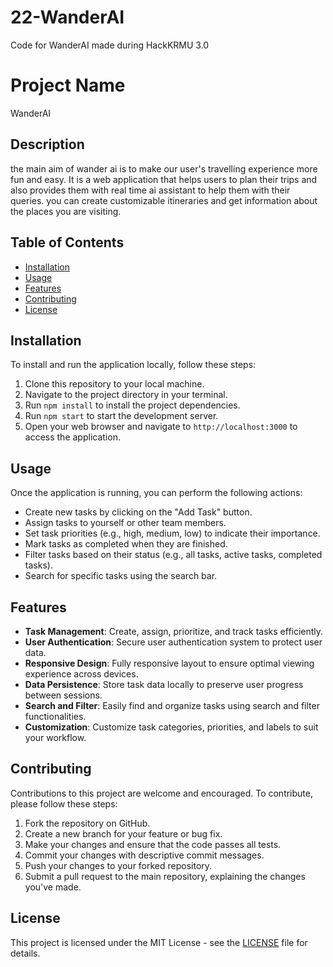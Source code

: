 # 22-WanderAI
Code for WanderAI made during HackKRMU 3.0



# Project Name
WanderAI

## Description
the main aim of wander ai is to make our user's travelling experience more fun and easy. It is a web application that helps users to plan their trips and also provides them with real time ai assistant to help them with their queries. you can create customizable itineraries and get information about the places you are visiting.  







## Table of Contents

- [Installation](#installation)
- [Usage](#usage)
- [Features](#features)
- [Contributing](#contributing)
- [License](#license)

## Installation

To install and run the application locally, follow these steps:

1. Clone this repository to your local machine.
2. Navigate to the project directory in your terminal.
3. Run `npm install` to install the project dependencies.
4. Run `npm start` to start the development server.
5. Open your web browser and navigate to `http://localhost:3000` to access the application.

## Usage

Once the application is running, you can perform the following actions:

- Create new tasks by clicking on the "Add Task" button.
- Assign tasks to yourself or other team members.
- Set task priorities (e.g., high, medium, low) to indicate their importance.
- Mark tasks as completed when they are finished.
- Filter tasks based on their status (e.g., all tasks, active tasks, completed tasks).
- Search for specific tasks using the search bar.

## Features

- **Task Management**: Create, assign, prioritize, and track tasks efficiently.
- **User Authentication**: Secure user authentication system to protect user data.
- **Responsive Design**: Fully responsive layout to ensure optimal viewing experience across devices.
- **Data Persistence**: Store task data locally to preserve user progress between sessions.
- **Search and Filter**: Easily find and organize tasks using search and filter functionalities.
- **Customization**: Customize task categories, priorities, and labels to suit your workflow.

## Contributing

Contributions to this project are welcome and encouraged. To contribute, please follow these steps:

1. Fork the repository on GitHub.
2. Create a new branch for your feature or bug fix.
3. Make your changes and ensure that the code passes all tests.
4. Commit your changes with descriptive commit messages.
5. Push your changes to your forked repository.
6. Submit a pull request to the main repository, explaining the changes you've made.

## License

This project is licensed under the MIT License - see the [LICENSE](LICENSE) file for details.

